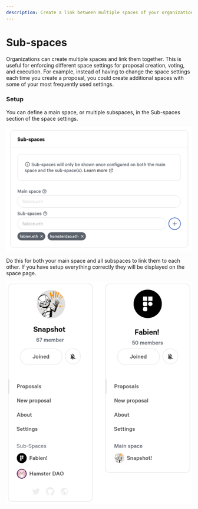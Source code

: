 ```yaml
---
description: Create a link between multiple spaces of your organization
---
```


# Sub-spaces

Organizations can create multiple spaces and link them together. This is useful for enforcing different space settings for proposal creation, voting, and execution. For example, instead of having to change the space settings each time you create a proposal, you could create additional spaces with some of your most frequently used settings.

### Setup

You can define a main space, or multiple subspaces, in the Sub-spaces section of the space settings.

![](<../../.gitbook/assets/image (1) (4).png>)

Do this for both your main space and all subspaces to link them to each other. If you have setup everything correctly they will be displayed on the space page.

![](<../../.gitbook/assets/image (12) (1).png>)
